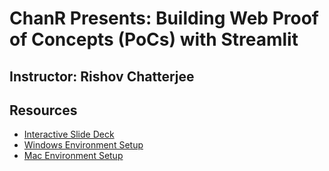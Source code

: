 # ChanR Presents: Building Web Proof of Concepts (PoCs) with Streamlit

## Instructor: Rishov Chatterjee

## Resources

- [Interactive Slide Deck](https://slides.com/rchatterjee/creating-web-pocs-with-streamlit/fullscreen)
- [Windows Environment Setup]()
- [Mac Environment Setup]()
